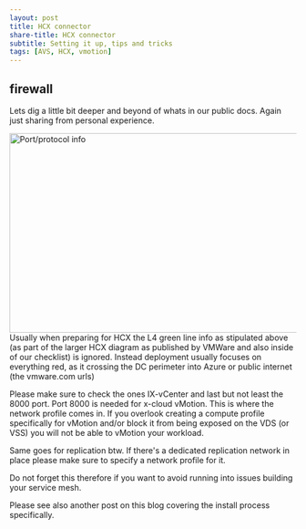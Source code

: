 ```yaml
---
layout: post
title: HCX connector
share-title: HCX connector
subtitle: Setting it up, tips and tricks
tags: [AVS, HCX, vmotion]
---
```


## firewall

Lets dig a little bit deeper and beyond of whats in our public docs.  Again just sharing from personal experience.

<img title="HCX extract" alt="Port/protocol info" src="https://bdennisb.github.io/AVSblog/assets/img/screen3.jpg" width=850 height="350">
Usually when preparing for HCX the L4 green line info as stipulated above (as part of the larger HCX diagram as published by VMWare and also inside of our checklist) is ignored.  Instead deployment usually focuses on everything red, as it crossing the DC perimeter into Azure or public internet (the vmware.com urls)

Please make sure to check the ones IX-vCenter and last but not least the 8000 port.  Port 8000 is needed for x-cloud vMotion.
This is where the network profile comes in.  If you overlook creating a compute profile specifically for vMotion and/or block it from being exposed on the VDS (or VSS) you will not be able to vMotion your workload.  

Same goes for replication btw.  If there's a dedicated replication network in place please make sure to specify a network profile for it.

Do not forget this therefore if you want to avoid running into issues building your service mesh. 

Please see also another post on this blog covering the install process specifically.





